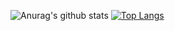 ![Anurag's github stats](https://github-readme-stats.vercel.app/api?username=xisigui&show_icons=true&theme=dracula)
[![Top Langs](https://github-readme-stats.vercel.app/api/top-langs/?username=anuraghazra&langs_count=8)](https://github.com/anuraghazra/github-readme-stats)

